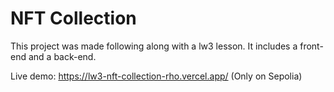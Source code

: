 # NFT Collection

This project was made following along with a lw3 lesson. It includes a front-end and a back-end.

Live demo: https://lw3-nft-collection-rho.vercel.app/ (Only on Sepolia)
